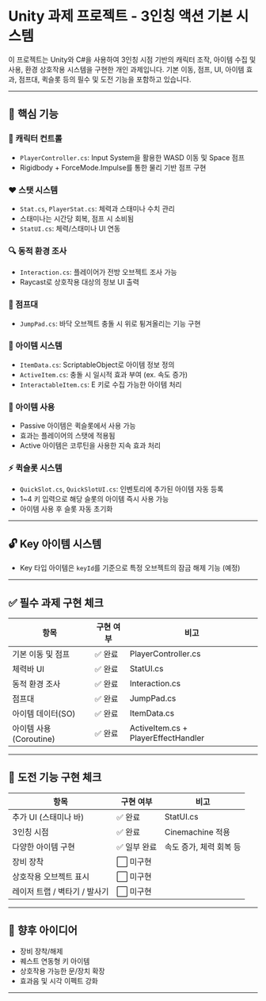# Unity 과제 프로젝트 - 3인칭 액션 기본 시스템

이 프로젝트는 Unity와 C#을 사용하여 3인칭 시점 기반의 캐릭터 조작, 아이템 수집 및 사용, 환경 상호작용 시스템을 구현한 개인 과제입니다. 기본 이동, 점프, UI, 아이템 효과, 점프대, 퀵슬롯 등의 필수 및 도전 기능을 포함하고 있습니다.

---

## 📌 핵심 기능

### 🧍 캐릭터 컨트롤
- `PlayerController.cs`: Input System을 활용한 WASD 이동 및 Space 점프
- Rigidbody + ForceMode.Impulse를 통한 물리 기반 점프 구현

### ❤️ 스탯 시스템
- `Stat.cs`, `PlayerStat.cs`: 체력과 스태미나 수치 관리
- 스태미나는 시간당 회복, 점프 시 소비됨
- `StatUI.cs`: 체력/스태미나 UI 연동

### 🔍 동적 환경 조사
- `Interaction.cs`: 플레이어가 전방 오브젝트 조사 가능
- Raycast로 상호작용 대상의 정보 UI 출력

### 🧱 점프대
- `JumpPad.cs`: 바닥 오브젝트 충돌 시 위로 튕겨올리는 기능 구현

### 🎒 아이템 시스템
- `ItemData.cs`: ScriptableObject로 아이템 정보 정의
- `ActiveItem.cs`: 충돌 시 일시적 효과 부여 (ex. 속도 증가)
- `InteractableItem.cs`: E 키로 수집 가능한 아이템 처리

### 🧪 아이템 사용
- Passive 아이템은 퀵슬롯에서 사용 가능
- 효과는 플레이어의 스탯에 적용됨
- Active 아이템은 코루틴을 사용한 지속 효과 처리

### ⚡ 퀵슬롯 시스템
- `QuickSlot.cs`, `QuickSlotUI.cs`: 인벤토리에 추가된 아이템 자동 등록
- 1~4 키 입력으로 해당 슬롯의 아이템 즉시 사용 가능
- 아이템 사용 후 슬롯 자동 초기화

---

## 🔓 Key 아이템 시스템
- Key 타입 아이템은 `keyId`를 기준으로 특정 오브젝트의 잠금 해제 기능 (예정)

---

## ✅ 필수 과제 구현 체크

| 항목 | 구현 여부 | 비고 |
|------|-----------|------|
| 기본 이동 및 점프 | ✅ 완료 | PlayerController.cs |
| 체력바 UI | ✅ 완료 | StatUI.cs |
| 동적 환경 조사 | ✅ 완료 | Interaction.cs |
| 점프대 | ✅ 완료 | JumpPad.cs |
| 아이템 데이터(SO) | ✅ 완료 | ItemData.cs |
| 아이템 사용(Coroutine) | ✅ 완료 | ActiveItem.cs + PlayerEffectHandler |

---

## 🏁 도전 기능 구현 체크

| 항목 | 구현 여부 | 비고 |
|------|-----------|------|
| 추가 UI (스태미나 바) | ✅ 완료 | StatUI.cs |
| 3인칭 시점 | ✅ 완료 | Cinemachine 적용 |
| 다양한 아이템 구현 | ✅ 일부 완료 | 속도 증가, 체력 회복 등 |
| 장비 장착 | ⬜ 미구현 |
| 상호작용 오브젝트 표시 | ⬜ 미구현 |
| 레이저 트랩 / 벽타기 / 발사기 | ⬜ 미구현 |

---

## 🔧 향후 아이디어

- 장비 장착/해제
- 퀘스트 연동형 키 아이템
- 상호작용 가능한 문/장치 확장
- 효과음 및 시각 이펙트 강화

---

